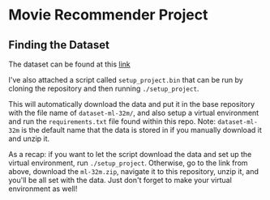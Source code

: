 # Movie Recommender Project

## Finding the Dataset

The dataset can be found at this [link](https://grouplens.org/datasets/movielens/)

I've also attached a script called `setup_project.bin` that can be run by cloning the repository and then running `./setup_project`. 

This will automatically download the data and put it in the base repository with the file name of `dataset-ml-32m/`, and also setup a virtual environment and run the `requirements.txt` file found within this repo. Note: `dataset-ml-32m` is the default name that the data is stored in if you manually download it and unzip it.

As a recap: if you want to let the script download the data and set up the virtual environment, run `./setup_project`. Otherwise, go to the link from above, download the `ml-32m.zip`, navigate it to this repository, unzip it, and you'll be all set with the data. Just don't forget to make your virtual environment as well!



